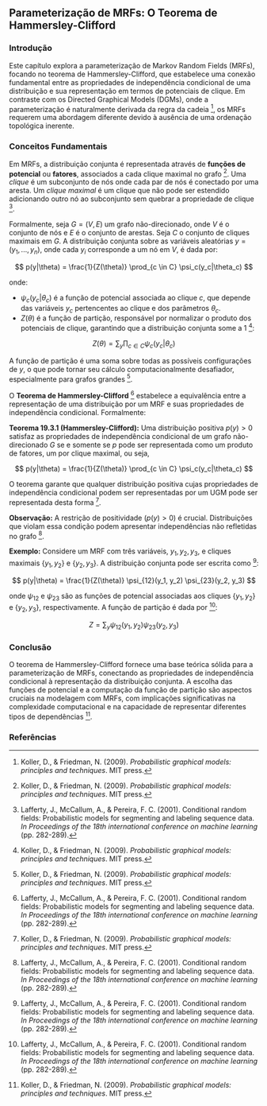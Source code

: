 ## Parameterização de MRFs: O Teorema de Hammersley-Clifford

### Introdução
Este capítulo explora a parameterização de Markov Random Fields (MRFs), focando no teorema de Hammersley-Clifford, que estabelece uma conexão fundamental entre as propriedades de independência condicional de uma distribuição e sua representação em termos de potenciais de clique. Em contraste com os Directed Graphical Models (DGMs), onde a parameterização é naturalmente derivada da regra da cadeia [^665], os MRFs requerem uma abordagem diferente devido à ausência de uma ordenação topológica inerente.

### Conceitos Fundamentais
Em MRFs, a distribuição conjunta é representada através de **funções de potencial** ou **fatores**, associados a cada clique maximal no grafo [^665]. Uma *clique* é um subconjunto de nós onde cada par de nós é conectado por uma aresta. Um *clique maximal* é um clique que não pode ser estendido adicionando outro nó ao subconjunto sem quebrar a propriedade de clique [^666].

Formalmente, seja $G = (V, E)$ um grafo não-direcionado, onde $V$ é o conjunto de nós e $E$ é o conjunto de arestas. Seja $C$ o conjunto de cliques maximais em $G$. A distribuição conjunta sobre as variáveis aleatórias $y = (y_1, ..., y_n)$, onde cada $y_i$ corresponde a um nó em $V$, é dada por:

$$ p(y|\theta) = \frac{1}{Z(\theta)} \prod_{c \in C} \psi_c(y_c|\theta_c) $$

onde:
*   $\psi_c(y_c|\theta_c)$ é a função de potencial associada ao clique $c$, que depende das variáveis $y_c$ pertencentes ao clique e dos parâmetros $\theta_c$.
*   $Z(\theta)$ é a função de partição, responsável por normalizar o produto dos potenciais de clique, garantindo que a distribuição conjunta some a 1 [^665]:

$$ Z(\theta) = \sum_{y} \prod_{c \in C} \psi_c(y_c|\theta_c) $$

A função de partição é uma soma sobre todas as possíveis configurações de $y$, o que pode tornar seu cálculo computacionalmente desafiador, especialmente para grafos grandes [^665].

O **Teorema de Hammersley-Clifford** [^666] estabelece a equivalência entre a representação de uma distribuição por um MRF e suas propriedades de independência condicional. Formalmente:

**Teorema 19.3.1 (Hammersley-Clifford):** Uma distribuição positiva $p(y) > 0$ satisfaz as propriedades de independência condicional de um grafo não-direcionado $G$ se e somente se $p$ pode ser representada como um produto de fatores, um por clique maximal, ou seja,

$$ p(y|\theta) = \frac{1}{Z(\theta)} \prod_{c \in C} \psi_c(y_c|\theta_c) $$

O teorema garante que qualquer distribuição positiva cujas propriedades de independência condicional podem ser representadas por um UGM pode ser representada desta forma [^665].

**Observação:** A restrição de positividade ($p(y) > 0$) é crucial. Distribuições que violam essa condição podem apresentar independências não refletidas no grafo [^666].

**Exemplo:** Considere um MRF com três variáveis, $y_1, y_2, y_3$, e cliques maximais $\{y_1, y_2\}$ e $\{y_2, y_3\}$. A distribuição conjunta pode ser escrita como [^666]:

$$ p(y|\theta) = \frac{1}{Z(\theta)} \psi_{12}(y_1, y_2) \psi_{23}(y_2, y_3) $$

onde $\psi_{12}$ e $\psi_{23}$ são as funções de potencial associadas aos cliques $\{y_1, y_2\}$ e $\{y_2, y_3\}$, respectivamente. A função de partição é dada por [^666]:

$$ Z = \sum_{y} \psi_{12}(y_1, y_2) \psi_{23}(y_2, y_3) $$

### Conclusão
O teorema de Hammersley-Clifford fornece uma base teórica sólida para a parameterização de MRFs, conectando as propriedades de independência condicional à representação da distribuição conjunta. A escolha das funções de potencial e a computação da função de partição são aspectos cruciais na modelagem com MRFs, com implicações significativas na complexidade computacional e na capacidade de representar diferentes tipos de dependências [^665].

### Referências
[^665]: Koller, D., & Friedman, N. (2009). *Probabilistic graphical models: principles and techniques*. MIT press.
[^666]: Lafferty, J., McCallum, A., & Pereira, F. C. (2001). Conditional random fields: Probabilistic models for segmenting and labeling sequence data. *In Proceedings of the 18th international conference on machine learning* (pp. 282-289).

<!-- END -->